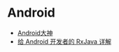 # Android

* [Android大神](http://yeungeek.com/android%E5%A4%A7%E7%A5%9E/)
* [给 Android 开发者的 RxJava 详解](http://gank.io/post/560e15be2dca930e00da1083)
